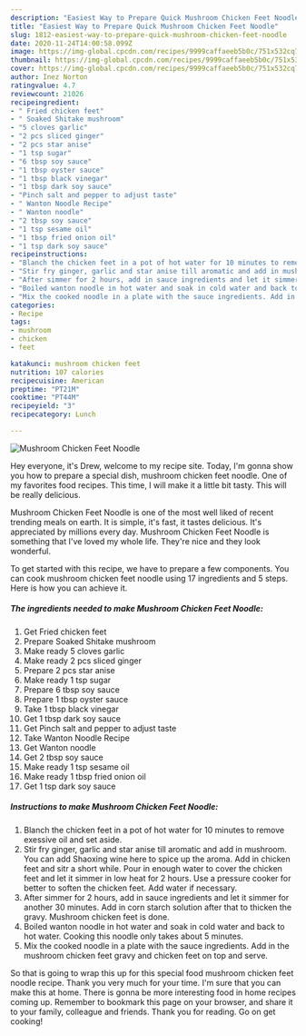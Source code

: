 ```yaml
---
description: "Easiest Way to Prepare Quick Mushroom Chicken Feet Noodle"
title: "Easiest Way to Prepare Quick Mushroom Chicken Feet Noodle"
slug: 1812-easiest-way-to-prepare-quick-mushroom-chicken-feet-noodle
date: 2020-11-24T14:00:58.099Z
image: https://img-global.cpcdn.com/recipes/9999caffaeeb5b0c/751x532cq70/mushroom-chicken-feet-noodle-recipe-main-photo.jpg
thumbnail: https://img-global.cpcdn.com/recipes/9999caffaeeb5b0c/751x532cq70/mushroom-chicken-feet-noodle-recipe-main-photo.jpg
cover: https://img-global.cpcdn.com/recipes/9999caffaeeb5b0c/751x532cq70/mushroom-chicken-feet-noodle-recipe-main-photo.jpg
author: Inez Norton
ratingvalue: 4.7
reviewcount: 21026
recipeingredient:
- " Fried chicken feet"
- " Soaked Shitake mushroom"
- "5 cloves garlic"
- "2 pcs sliced ginger"
- "2 pcs star anise"
- "1 tsp sugar"
- "6 tbsp soy sauce"
- "1 tbsp oyster sauce"
- "1 tbsp black vinegar"
- "1 tbsp dark soy sauce"
- "Pinch salt and pepper to adjust taste"
- " Wanton Noodle Recipe"
- " Wanton noodle"
- "2 tbsp soy sauce"
- "1 tsp sesame oil"
- "1 tbsp fried onion oil"
- "1 tsp dark soy sauce"
recipeinstructions:
- "Blanch the chicken feet in a pot of hot water for 10 minutes to remove exessive oil and set aside."
- "Stir fry ginger, garlic and star anise till aromatic and add in mushroom. You can add Shaoxing wine here to spice up the aroma. Add in chicken feet and sitr a short while. Pour in enough water to cover the chicken feet and let it simmer in low heat for 2 hours. Use a pressure cooker for better to soften the chicken feet. Add water if necessary."
- "After simmer for 2 hours, add in sauce ingredients and let it simmer for another 30 minutes. Add in corn starch solution after that to thicken the gravy. Mushroom chicken feet is done."
- "Boiled wanton noodle in hot water and soak in cold water and back to hot water. Cooking this noodle only takes about 5 minutes."
- "Mix the cooked noodle in a plate with the sauce ingredients. Add in the mushroom chicken feet gravy and chicken feet on top and serve."
categories:
- Recipe
tags:
- mushroom
- chicken
- feet

katakunci: mushroom chicken feet 
nutrition: 107 calories
recipecuisine: American
preptime: "PT21M"
cooktime: "PT44M"
recipeyield: "3"
recipecategory: Lunch

---
```



![Mushroom Chicken Feet Noodle](https://img-global.cpcdn.com/recipes/9999caffaeeb5b0c/751x532cq70/mushroom-chicken-feet-noodle-recipe-main-photo.jpg)

Hey everyone, it's Drew, welcome to my recipe site. Today, I'm gonna show you how to prepare a special dish, mushroom chicken feet noodle. One of my favorites food recipes. This time, I will make it a little bit tasty. This will be really delicious.



Mushroom Chicken Feet Noodle is one of the most well liked of recent trending meals on earth. It is simple, it's fast, it tastes delicious. It's appreciated by millions every day. Mushroom Chicken Feet Noodle is something that I've loved my whole life. They're nice and they look wonderful.


To get started with this recipe, we have to prepare a few components. You can cook mushroom chicken feet noodle using 17 ingredients and 5 steps. Here is how you can achieve it.

<!--inarticleads1-->

##### The ingredients needed to make Mushroom Chicken Feet Noodle:

1. Get  Fried chicken feet
1. Prepare  Soaked Shitake mushroom
1. Make ready 5 cloves garlic
1. Make ready 2 pcs sliced ginger
1. Prepare 2 pcs star anise
1. Make ready 1 tsp sugar
1. Prepare 6 tbsp soy sauce
1. Prepare 1 tbsp oyster sauce
1. Take 1 tbsp black vinegar
1. Get 1 tbsp dark soy sauce
1. Get Pinch salt and pepper to adjust taste
1. Take  Wanton Noodle Recipe
1. Get  Wanton noodle
1. Get 2 tbsp soy sauce
1. Make ready 1 tsp sesame oil
1. Make ready 1 tbsp fried onion oil
1. Get 1 tsp dark soy sauce




<!--inarticleads2-->

##### Instructions to make Mushroom Chicken Feet Noodle:

1. Blanch the chicken feet in a pot of hot water for 10 minutes to remove exessive oil and set aside.
1. Stir fry ginger, garlic and star anise till aromatic and add in mushroom. You can add Shaoxing wine here to spice up the aroma. Add in chicken feet and sitr a short while. Pour in enough water to cover the chicken feet and let it simmer in low heat for 2 hours. Use a pressure cooker for better to soften the chicken feet. Add water if necessary.
1. After simmer for 2 hours, add in sauce ingredients and let it simmer for another 30 minutes. Add in corn starch solution after that to thicken the gravy. Mushroom chicken feet is done.
1. Boiled wanton noodle in hot water and soak in cold water and back to hot water. Cooking this noodle only takes about 5 minutes.
1. Mix the cooked noodle in a plate with the sauce ingredients. Add in the mushroom chicken feet gravy and chicken feet on top and serve.




So that is going to wrap this up for this special food mushroom chicken feet noodle recipe. Thank you very much for your time. I'm sure that you can make this at home. There is gonna be more interesting food in home recipes coming up. Remember to bookmark this page on your browser, and share it to your family, colleague and friends. Thank you for reading. Go on get cooking!

